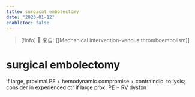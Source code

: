 ```yaml
---
title: surgical embolectomy
date: "2023-01-12"
enableToc: false
---
```


> [!info]
> 🌱 來自: [[Mechanical intervention-venous thromboembolism]]

# surgical embolectomy

if large, proximal PE + hemodynamic compromise + contraindic. to lysis;
consider in experienced ctr if large prox. PE + RV dysfxn
